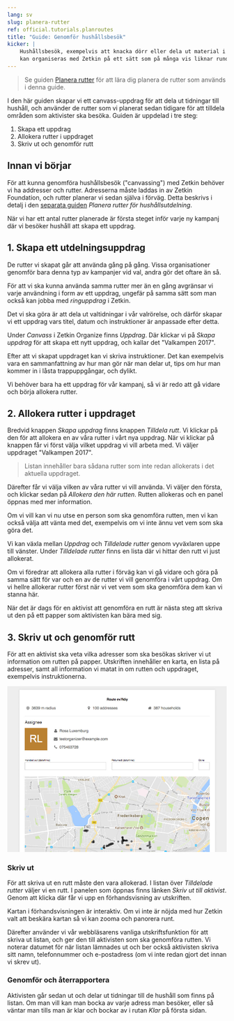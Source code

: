```yaml
---
lang: sv
slug: planera-rutter
ref: official.tutorials.planroutes
title: "Guide: Genomför hushållsbesök"
kicker: |
    Hushållsbesök, exempelvis att knacka dörr eller dela ut material i brevlådor
    kan organiseras med Zetkin på ett sätt som på många vis liknar rundringning.
---
```


> Se guiden [Planera rutter](../planera-rutter) för att lära dig planera de
> rutter som används i denna guide.

I den här guiden skapar vi ett canvass-uppdrag för att dela ut tidningar till
hushåll, och använder de rutter som vi planerat sedan tidigare för att tilldela
områden som aktivister ska besöka. Guiden är uppdelad i tre steg:

1. Skapa ett uppdrag
2. Allokera rutter i uppdraget
3. Skriv ut och genomför rutt

## Innan vi börjar
För att kunna genomföra hushållsbesök ("canvassing") med Zetkin behöver vi ha
addresser och rutter. Adresserna måste laddas in av Zetkin Foundation, och
rutter planerar vi sedan själva i förväg. Detta beskrivs i detalj i den
[separata guiden](../planera-rutter) _Planera rutter för hushållsutdelning_.

När vi har ett antal rutter planerade är första steget inför varje ny kampanj
där vi besöker hushåll att skapa ett uppdrag.

## 1. Skapa ett utdelningsuppdrag
De rutter vi skapat går att använda gång på gång. Vissa organisationer genomför
bara denna typ av kampanjer vid val, andra gör det oftare än så.

För att vi ska kunna använda samma rutter mer än en gång avgränsar vi varje
användning i form av ett uppdrag, ungefär på samma sätt som man också kan
jobba med _ringuppdrag_ i Zetkin.

Det vi ska göra är att dela ut valtidningar i vår valrörelse, och därför skapar
vi ett uppdrag vars titel, datum och instruktioner är anpassade efter detta.

Under _Canvass_ i Zetkin Organize finns _Uppdrag_. Där klickar vi på _Skapa
uppdrag_ för att skapa ett nytt uppdrag, och kallar det "Valkampen 2017".

Efter att vi skapat uppdraget kan vi skriva instruktioner. Det kan exempelvis
vara en sammanfattning av hur man gör när man delar ut, tips om hur man kommer
in i låsta trappuppgångar, och dylikt.

Vi behöver bara ha ett uppdrag för vår kampanj, så vi är redo att gå vidare
och börja allokera rutter.

## 2. Allokera rutter i uppdraget
Bredvid knappen _Skapa uppdrag_ finns knappen _Tilldela rutt_. Vi klickar på
den för att allokera en av våra rutter i vårt nya uppdrag. När vi klickar på
knappen får vi först välja vilket uppdrag vi vill arbeta med. Vi väljer
uppdraget "Valkampen 2017".

> Listan innehåller bara sådana rutter som inte redan allokerats i det aktuella
> uppdraget.

Därefter får vi välja vilken av våra rutter vi vill använda. Vi väljer den
första, och klickar sedan på _Allokera den här rutten_. Rutten allokeras och
en panel öppnas med mer information.

Om vi vill kan vi nu utse en person som ska genomföra rutten, men vi kan också
välja att vänta med det, exempelvis om vi inte ännu vet vem som ska göra det.

Vi kan växla mellan _Uppdrag_ och _Tilldelade rutter_ genom vyväxlaren uppe
till vänster. Under _Tilldelade rutter_ finns en lista där vi hittar den rutt
vi just allokerat.

Om vi föredrar att allokera alla rutter i förväg kan vi gå vidare och göra på
samma sätt för var och en av de rutter vi vill genomföra i vårt uppdrag. Om vi
hellre allokerar rutter först när vi vet vem som ska genomföra dem kan vi stanna
här.

När det är dags för en aktivist att genomföra en rutt är nästa steg att skriva
ut den på ett papper som aktivisten kan bära med sig.

## 3. Skriv ut och genomför rutt
För att en aktivist ska veta vilka adresser som ska besökas skriver vi ut
information om rutten på papper. Utskriften innehåller en karta, en lista på
adresser, samt all information vi matat in om rutten och uppdraget, exempelvis
instruktionerna.

![Rutt på papper](./print.jpg)

### Skriv ut
För att skriva ut en rutt måste den vara allokerad. I listan över _Tilldelade
rutter_ väljer vi en rutt. I panelen som öppnas finns länken _Skriv ut till
aktivist_. Genom att klicka där får vi upp en förhandsvisning av utskriften.

Kartan i förhandsvisningen är interaktiv. Om vi inte är nöjda med hur Zetkin
valt att beskära kartan så vi kan zooma och panorera runt.

Därefter använder vi vår webbläsarens vanliga utskriftsfunktion för att skriva
ut listan, och ger den till aktivisten som ska genomföra rutten. Vi noterar
datumet för när listan lämnades ut och ber också aktivisten skriva sitt namn,
telefonnummer och e-postadress (om vi inte redan gjort det innan vi skrev ut).

### Genomför och återrapportera
Aktivisten går sedan ut och delar ut tidningar till de hushåll som finns på
listan. Om man vill kan man bocka av varje adress man besöker, eller så väntar
man tills man är klar och bockar av i rutan _Klar_ på första sidan.
